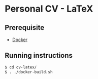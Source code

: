# Personal CV - LaTeX

## Prerequisite
- [Docker](https://www.docker.com/)

## Running instructions
```bash
$ cd cv-latex/
$ . ./docker-build.sh
```


